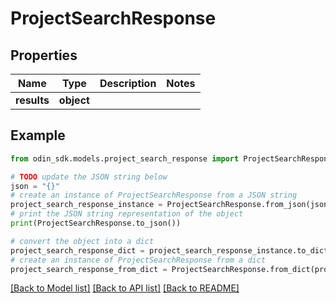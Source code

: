 # ProjectSearchResponse


## Properties

Name | Type | Description | Notes
------------ | ------------- | ------------- | -------------
**results** | **object** |  | 

## Example

```python
from odin_sdk.models.project_search_response import ProjectSearchResponse

# TODO update the JSON string below
json = "{}"
# create an instance of ProjectSearchResponse from a JSON string
project_search_response_instance = ProjectSearchResponse.from_json(json)
# print the JSON string representation of the object
print(ProjectSearchResponse.to_json())

# convert the object into a dict
project_search_response_dict = project_search_response_instance.to_dict()
# create an instance of ProjectSearchResponse from a dict
project_search_response_from_dict = ProjectSearchResponse.from_dict(project_search_response_dict)
```
[[Back to Model list]](../README.md#documentation-for-models) [[Back to API list]](../README.md#documentation-for-api-endpoints) [[Back to README]](../README.md)


